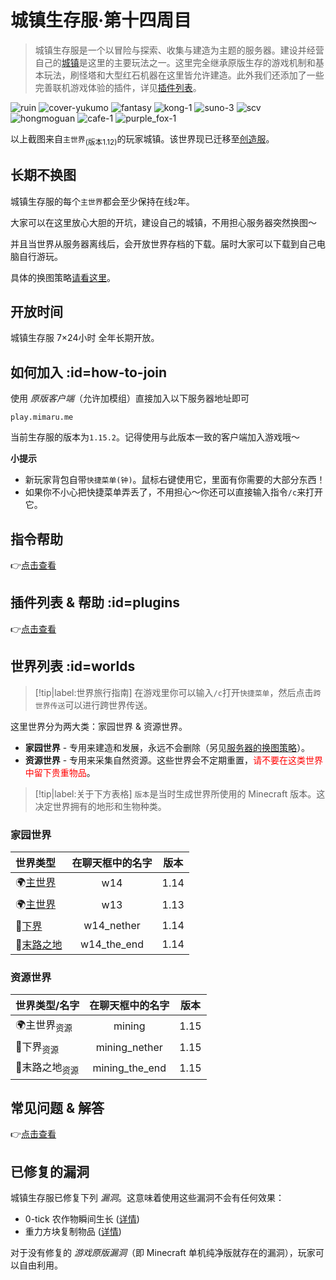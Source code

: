 # 城镇生存服·第十四周目

> 城镇生存服是一个以冒险与探索、收集与建造为主题的服务器。建设并经营自己的[城镇](/plugins/towny.md)是这里的主要玩法之一。这里完全继承原版生存的游戏机制和基本玩法，刷怪塔和大型红石机器在这里皆允许建造。此外我们还添加了一些完善联机游戏体验的插件，详见[插件列表](/welcome/plugins.md)。

![ruin](../assets/images/townsgallery/ruin.jpg ':class=img-small')
![cover-yukumo](../assets/images/cover-yukumo-fixed.jpg ':class=img-small')
![fantasy](../assets/images/townsgallery/fantasy.jpg ':class=img-small')
![kong-1](../assets/images/townsgallery/kong-1.jpg ':class=img-small')
![suno-3](../assets/images/townsgallery/suno-3.jpg ':class=img-small')
![scv](../assets/images/townsgallery/scv.jpg ':class=img-small')
![hongmoguan](../assets/images/townsgallery/hongmoguan.jpg ':class=img-small')
![cafe-1](../assets/images/townsgallery/cafe-1.jpg ':class=img-small')
![purple_fox-1](../assets/images/townsgallery/purple-fox-1.jpg ':class=img-small')

以上截图来自`主世界`<sub>(版本1.12)</sub>的玩家城镇。该世界现已迁移至[创造服](/mc-servers/creative.md)。

## 长期不换图

城镇生存服的每个`主世界`都会至少保持在线`2`年。

大家可以在这里放心大胆的开坑，建设自己的城镇，不用担心服务器突然换图～

并且当世界从服务器离线后，会开放世界存档的下载。届时大家可以下载到自己电脑自行游玩。

具体的换图策略[请看这里](/welcome/faq.md#save-policy)。

## 开放时间

城镇生存服 7×24小时 全年长期开放。

## 如何加入 :id=how-to-join

使用 *原版客户端*（允许加模组）直接加入以下服务器地址即可

    play.mimaru.me

当前生存服的版本为`1.15.2`。记得使用与此版本一致的客户端加入游戏哦～

**小提示**

- 新玩家背包自带`快捷菜单(钟)`。<kbd>鼠标右键</kbd>使用它，里面有你需要的大部分东西！
- 如果你不小心把快捷菜单弄丢了，不用担心～你还可以直接输入指令`/c`来打开它。

## 指令帮助

👉[点击查看](/welcome/commands.md)

## 插件列表 & 帮助 :id=plugins

👉[点击查看](/welcome/plugins.md)

<!-- panels:start -->

<!-- div:title -->

## 世界列表 :id=worlds

> [!tip|label:世界旅行指南]
> 在游戏里你可以输入`/c`打开`快捷菜单`，然后点击`跨世界传送`可以进行跨世界传送。

这里世界分为两大类：家园世界 & 资源世界。

- **家园世界** - 专用来建造和发展，永远不会删除（另见[服务器的换图策略](/welcome/faq.md#save-policy)）。  
- **资源世界** - 专用来采集自然资源。这些世界会不定期重置，<span style="color: red">请不要在这类世界中留下贵重物品</span>。

> [!tip|label:关于下方表格]
> `版本`是当时生成世界所使用的 Minecraft 版本。这决定世界拥有的地形和生物种类。

<!-- div:left-panel -->

### 家园世界

| 世界类型                  | 在聊天框中的名字 | 版本  |
| :------------------------ | :--------------: | :---: |
| 🌍[主世界][the_overworld] |       w14        | 1.14  |
| 🌍[主世界][the_overworld] |       w13        | 1.13  |
| 👹[下界][the_nether]      |    w14_nether    | 1.14  |
| 🌃[末路之地][the_end]     |   w14_the_end    | 1.14  |

<!-- div:right-panel -->

### 资源世界

| 世界类型/名字     | 在聊天框中的名字 | 版本  |
| :---------------- | :--------------: | :---: |
| 🌍主世界<sub>资源</sub>   |      mining      | 1.15  |
| 👹下界<sub>资源</sub>     |  mining_nether   | 1.15  |
| 🌃末路之地<sub>资源</sub> |  mining_the_end  | 1.15  |

<!-- panels:end -->

[the_overworld]: https://minecraft-zh.gamepedia.com/%E4%B8%BB%E4%B8%96%E7%95%8C
[the_nether]: https://minecraft-zh.gamepedia.com/%E4%B8%8B%E7%95%8C
[the_end]: https://minecraft-zh.gamepedia.com/%E6%9C%AB%E8%B7%AF%E4%B9%8B%E5%9C%B0
[superflat]: https://minecraft-zh.gamepedia.com/%E8%B6%85%E5%B9%B3%E5%9D%A6%E4%B8%96%E7%95%8C
[bbs]: http://bbs.mimaru.me/

## 常见问题 & 解答

👉[点击查看](/mc-servers/survival/faq.md)

## 已修复的漏洞

城镇生存服已修复下列 *漏洞*。这意味着使用这些漏洞不会有任何效果：

- 0-tick 农作物瞬间生长 ([详情](https://bugs.mojang.com/browse/MC-113809))
- 重力方块复制物品 ([详情](https://minecraft.gamepedia.com/Tutorials/Block_and_item_duplication))

对于没有修复的 *游戏原版漏洞*（即 Minecraft 单机纯净版就存在的漏洞），玩家可以自由利用。
